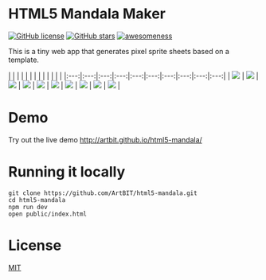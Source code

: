 # HTML5 Mandala Maker
[![GitHub license](https://img.shields.io/github/license/ArtBIT/html5-mandala.svg)](https://github.com/ArtBIT/html5-mandala) [![GitHub stars](https://img.shields.io/github/stars/ArtBIT/html5-mandala.svg)](https://github.com/ArtBIT/html5-mandala)  [![awesomeness](https://img.shields.io/badge/awesomeness-maximum-red.svg)](https://github.com/ArtBIT/html5-mandala)

This is a tiny web app that generates pixel sprite sheets based on a template.

| | | | | | | | | | | | |
|:---:|:---:|:---:|:---:|:---:|:---:|:---:|:---:|:---:|:---:|
| <img src="./assets/1.jpg"> | <img src="./assets/2.jpg"> | <img src="./assets/3.jpg"> | <img src="./assets/4.jpg"> | <img src="./assets/5.jpg"> | <img src="./assets/6.jpg"> | <img src="./assets/7.jpg"> | <img src="./assets/8.jpg"> | <img src="./assets/9.jpg"> | <img src="./assets/10.jpg"> |

# Demo
Try out the live demo http://artbit.github.io/html5-mandala/

# Running it locally
```
git clone https://github.com/ArtBIT/html5-mandala.git
cd html5-mandala
npm run dev
open public/index.html
```

# License

[MIT](LICENSE.md)
